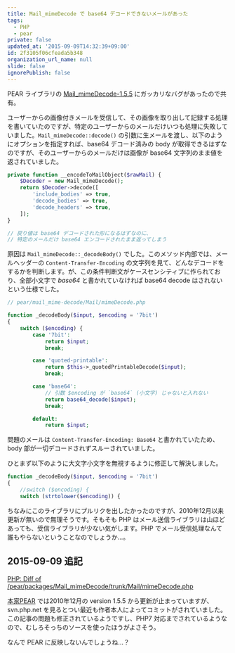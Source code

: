```yaml
---
title: Mail_mimeDecode で base64 デコードできないメールがあった
tags:
  - PHP
  - pear
private: false
updated_at: '2015-09-09T14:32:39+09:00'
id: 2f3105f06cfeada5b348
organization_url_name: null
slide: false
ignorePublish: false
---
```

PEAR ライブラリの [Mail_mimeDecode-1.5.5](https://pear.php.net/package/Mail_mimeDecode) にガッカリなバグがあったので共有。

ユーザーからの画像付きメールを受信して、その画像を取り出して記録する処理を書いていたのですが、特定のユーザーからのメールだけいつも処理に失敗していました。`Mail_mimeDecode::decode()` の引数に生メールを渡し、以下のようにオプションを指定すれば、base64 デコード済みの body が取得できるはずなのですが、そのユーザーからのメールだけは画像が base64 文字列のまま値を返されていました。

```php
private function __encodeToMailObject($rawMail) {
	$Decoder = new Mail_mimeDecode();
	return $Decoder->decode([
		'include_bodies' => true,
		'decode_bodies' => true,
		'decode_headers' => true,
	]);
}

// 戻り値は base64 デコードされた形になるはずなのに、
// 特定のメールだけ base64 エンコードされたまま返ってしまう
```

原因は `Mail_mimeDecode::_decodeBody()` でした。このメソッド内部では、メールヘッダーの `Content-Transfer-Encoding` の文字列を見て、どんなデコードをするかを判断します。が、この条件判断文がケースセンシティブに作られており、全部小文字で *base64* と書かれていなければ base64 decode はされないという仕様でした。

```php
// pear/mail_mime-decode/Mail/mimeDecode.php

function _decodeBody($input, $encoding = '7bit')
{
    switch ($encoding) {
        case '7bit':
            return $input;
            break;

        case 'quoted-printable':
            return $this->_quotedPrintableDecode($input);
            break;

        case 'base64':
            // 引数 $encoding が `base64` (小文字) じゃないと入れない
            return base64_decode($input);
            break;

        default:
            return $input;
```

問題のメールは `Content-Transfer-Encoding: Base64` と書かれていたため、body 部が一切デコードされずスルーされていました。

ひとまず以下のように大文字小文字を無視するように修正して解決しました。

```php
function _decodeBody($input, $encoding = '7bit')
{
    //switch ($encoding) {
    switch (strtolower($encoding)) {
```


ちなみにこのライブラリにプルリクを出したかったのですが、2010年12月以来更新が無いので無理そうです。そもそも PHP はメール送信ライブラリは山ほどあっても、受信ライブラリが少ない気がします。PHP でメール受信処理なんて誰もやらないということなのでしょうか…。


2015-09-09 追記
----
[PHP: Diff of /pear/packages/Mail_mimeDecode/trunk/Mail/mimeDecode.php](http://svn.php.net/viewvc/pear/packages/Mail_mimeDecode/trunk/Mail/mimeDecode.php?r1=305006&r2=337165)

[本家PEAR](https://pear.php.net/package/Mail_mimeDecode/download/) では2010年12月の version 1.5.5 から更新が止まっていますが、svn.php.net を見るとつい最近も作者本人によってコミットがされていました。この記事の問題も修正されているようですし、PHP7 対応までされているようなので、むしろそっちのソースを使ったほうがよさそう。

なんで PEAR に反映しないんでしょうね…？
